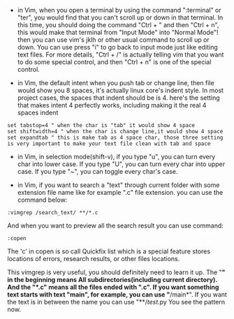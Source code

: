- in Vim, when you open a terminal by using the command ":terminal" or "ter", you would find that you can't scroll up or down in that terminal. In this time, you should doing the command "Ctrl + \" and then "Ctrl + n", this would make that terminal from "Input Mode" into "Normal Mode"! then you can use vim's jklh or other usual command to scroll up or down. You can use press "i" to go back to input mode just like editing text files.  For more details, "Ctrl + /" is actually telling vim that you want to do some special control, and then "Ctrl + n" is one of the special control.

- in Vim, the default intent when you push tab or change line, then file would show you 8 spaces, it's actually linux core's indent style. In most project cases, the spaces that indent should be is 4. here's the setting that makes intent 4 perfectly works, including making it the real 4 spaces indent
```
set tabstop=4 " when the char is "tab" it would show 4 space
set shiftwidth=4 " when the char is change line,it would show 4 space
set expandtab " this is make tab as 4 space char, those three setting is very important to make your text file clean with tab and space
```

- in Vim, in selection mode(shift-v), if you type "u", you can turn every char into lower case. If you type "U", you can turn every char into upper case. If you type "~", you can toggle every char's case.

- in Vim, if you want to search a "text" through current folder with some extension file name like for example ".c" file extension. you can use the command below:
```
:vimgrep /search_text/ **/*.c
```
And when you want to preview all the search result you can use command:
```
:copen
```
The 'c' in copen is so call Quickfix list which is a special feature stores locations of errors, research results, or other files locations. 

This vimgrep is very useful, you should definitely need to learn it up. The "**" in the beginning means All subdirectories(including current directory). And the "*.c" means all the files ended with ".c". If you want something text starts with text "main", for example, you can use "**/main*". If you want the text is in between the name you can use "**/*test*.py You see the pattern now.
